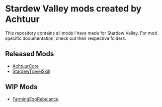 # Stardew Valley mods created by Achtuur

This repository contains all mods I have made for Stardew Valley. For mod specific documentation, check out their respective folders.


## Released Mods

* [AchtuurCore](./AchtuurCore)
* [StardewTravelSkill](./StardewTravelSkill)


## WIP Mods

* [FarmingExpRebalance](./FarmingExpRebalance)
